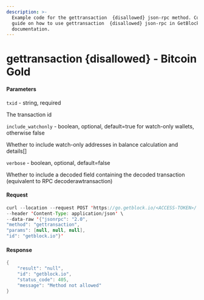 ```yaml
---
description: >-
  Example code for the gettransaction  {disallowed} json-rpc method. Сomplete
  guide on how to use gettransaction  {disallowed} json-rpc in GetBlock.io Web3
  documentation.
---
```


# gettransaction {disallowed} - Bitcoin Gold

#### Parameters

`txid` - string, required

The transaction id

`include_watchonly` - boolean, optional, default=true for watch-only wallets, otherwise false

Whether to include watch-only addresses in balance calculation and details\[]

`verbose` - boolean, optional, default=false

Whether to include a decoded field containing the decoded transaction (equivalent to RPC decoderawtransaction)

#### Request

```java
curl --location --request POST 'https://go.getblock.io/<ACCESS-TOKEN>/' \
--header 'Content-Type: application/json' \
--data-raw '{"jsonrpc": "2.0",
"method": "gettransaction",
"params": [null, null, null],
"id": "getblock.io"}'
```

#### Response

```java
{
    "result": "null",
    "id": "getblock.io",
    "status_code": 405,
    "message": "Method not allowed"
}
```
